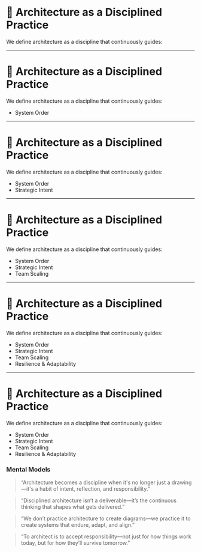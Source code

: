 # 📘 Architecture as a Disciplined Practice

We define architecture as a discipline that continuously guides:

<!--
Let’s take a moment to reflect on what it means for something to be a discipline.

A discipline isn’t just a body of knowledge—it’s a repeatable way of thinking, deciding, and acting under pressure.

- Law is a discipline. 
- Engineering is a discipline. 
- Medicine is a discipline.

Software architecture (and engineering) could be a discipline too—but today, it’s often treated more like an art form or a role title.

Too many organizations reduce architecture to a phase or a deliverable.

But to endure, adapt, and guide systems through change, architecture must become a living discipline—practiced deliberately across time and across people.
-->

---

# 📘 Architecture as a Disciplined Practice

We define architecture as a discipline that continuously guides:

- System Order
<!-- 
Architecture brings order to complexity—not by reducing it, but by shaping it. It clarifies structure, boundaries, and contracts so teams can build with confidence.
-->

---

# 📘 Architecture as a Disciplined Practice

We define architecture as a discipline that continuously guides:

- System Order
- Strategic Intent
<!-- 
Good architecture encodes strategy: not just what to build, but why, when, and what to delay—aligning systems with evolving business goals.
-->

---

# 📘 Architecture as a Disciplined Practice

We define architecture as a discipline that continuously guides:

- System Order
- Strategic Intent
- Team Scaling
<!-- 
As teams grow, architecture becomes a force multiplier. It reduces cognitive load, guides responsibilities, and helps distributed teams make coherent decisions.
-->


---

# 📘 Architecture as a Disciplined Practice

We define architecture as a discipline that continuously guides:

- System Order
- Strategic Intent
- Team Scaling
- Resilience & Adaptability
<!-- 
Architecture is not about rigidity. It’s about enabling systems to evolve safely—handling volatility without full rewrites, and absorbing change without chaos.
-->


---

# 📘 Architecture as a Disciplined Practice

We define architecture as a discipline that continuously guides:

- System Order
- Strategic Intent
- Team Scaling
- Resilience & Adaptability

### Mental Models
> “Architecture becomes a discipline when it's no longer just a drawing—it's a habit of intent, reflection, and responsibility.”

> “Disciplined architecture isn’t a deliverable—it’s the continuous thinking that shapes what gets delivered.”

> “We don’t practice architecture to create diagrams—we practice it to create systems that endure, adapt, and align.”

> “To architect is to accept responsibility—not just for how things work today, but for how they’ll survive tomorrow.”
 
<!--
So when we say “architecture as a discipline,” we’re talking about a practice—a way of thinking that lives beyond any single diagram, tool, or phase.

This isn’t a role—it’s a shared mindset that brings clarity, reduces risk, and builds systems that don’t just work today, but keep working tomorrow.

Ask yourself: 
- In your organization, is architecture practiced deliberately? 
- Or is it left to emerge—or worse, ignored until it’s too late?
-->


